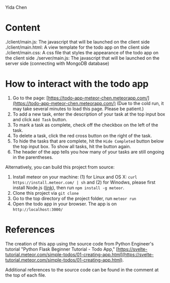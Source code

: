Yida Chen

# Content
./client/main.js: The javascript that will be launched on the client side
./client/main.html: A view template for the todo app on the client side
./client/main.css: A css file that styles the appearance of the todo app on the client side 
./server/main.js: The javascript that will be launched on the server side (connecting with MongoDB database)

# How to interact with the todo app

1. Go to the page: [https://todo-app-meteor-chen.meteorapp.com/](https://todo-app-meteor-chen.meteorapp.com/) (Due to the cold run, it may take several minutes to load this page. Please be patient.)
2. To add a new task, enter the description of your task at the top input box and click `Add Task` button.
3. To mark a task as complete, check off the checkbox on the left of the task.
4. To delete a task, click the red cross button on the right of the task.
5. To hide the tasks that are complete, hit the `Hide Completed` button below the top input box. To show all tasks, hit the button again.
6. The header of the app tells you how many of your tasks are still ongoing in the parentheses.

Alternatively, you can build this project from source:  
1. Install meteor on your machine: (1) for Linux and OS X: `curl https://install.meteor.com/ | sh` and (2) for Winodws, please first install Node.js ([link](https://nodejs.org/en/)), then run `npm install -g meteor`.
2. Clone this project via `git clone`
3. Go to the top directory of the project folder, run `meteor run`
4. Open the todo app in your browser. The app is on `http://localhost:3000/`

# References
The creation of this app using the source code from Python Engineer's tutorial "Python Flask Beginner Tutorial - Todo App," [https://svelte-tutorial.meteor.com/simple-todos/01-creating-app.html](https://svelte-tutorial.meteor.com/simple-todos/01-creating-app.html). 

Additional references to the source code can be found in the comment at the top of each file.
